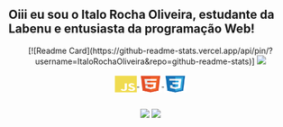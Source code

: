 
## Oiii eu sou o Italo Rocha Oliveira, estudante da Labenu e entusiasta da programação Web!
    

<div align="center">
    [![Readme Card](https://github-readme-stats.vercel.app/api/pin/?username=ItaloRochaOliveira&repo=github-readme-stats)]
  <a href="https://github.com/ItaloRochaOliveira">
      
  <img height="180em" src="https://github-readme-stats.vercel.app/api/top-langs/?username=ItaloRochaOliveira&layout=compact&langs_count=7&theme=dracula"/>
</div>

<div align="center" style="display: inline_block"><br>
  <img align="center" alt="Italo-Js" height="30" width="40" src="https://raw.githubusercontent.com/devicons/devicon/master/icons/javascript/javascript-plain.svg">
  <img align="center" alt="Italo-HTML" height="30" width="40" src="https://raw.githubusercontent.com/devicons/devicon/master/icons/html5/html5-original.svg">
  <img align="center" alt="Italo-CSS" height="30" width="40" src="https://raw.githubusercontent.com/devicons/devicon/master/icons/css3/css3-original.svg">
</div>
  
  ##
 
<div align="center">
  <a href = "mailto:italo.rocha.de.oliveira@gmail.com"><img src="https://img.shields.io/badge/-Gmail-%23333?style=for-the-badge&logo=gmail&logoColor=white" alvo ="_blank"></a>
  <a href="https://www.linkedin.com/in/italorochaoliveira/" target="_blank"><img src="https://img.shields.io/badge/-LinkedIn-%230077B5?style=for-the-badge&logo=linkedin&logoColor=white" target="_blank"></a>

